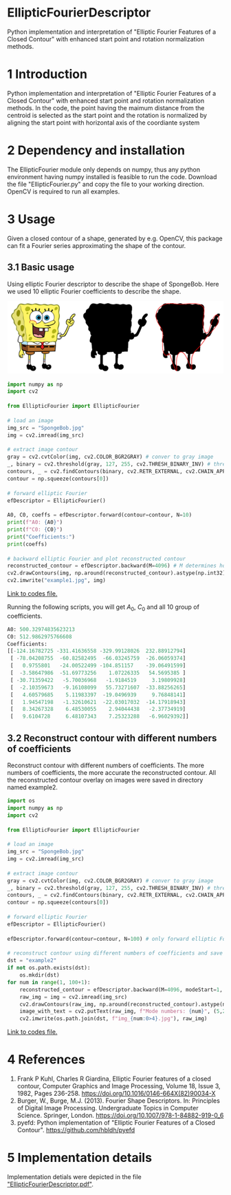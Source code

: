 # EllipticFourierDescriptor
Python implementation and interpretation of "Elliptic Fourier Features of a Closed Contour" with enhanced start point and rotation normalization methods.

# 1 Introduction
Python implementation and interpretation of "Elliptic Fourier Features of a Closed Contour" with enhanced start point and rotation normalization methods.
In the code, the point having the maimum distance from the centroid is selected as the start point and the rotation is normalized by aligning the start point with horizontal axis of the coordiante system

# 2 Dependency and installation
The EllipticFourier module only depends on numpy, thus any python environment having numpy installed is feasible to run the code. Download the file "EllipticFourier.py" and copy the file to your working direction. OpenCV is required to run all examples.

# 3 Usage
Given a closed contour of a shape, generated by e.g. OpenCV, this package can fit a Fourier series approximating the shape of the contour.

## 3.1 Basic usage
Using elliptic Fourier descriptor to describe the shape of SpongeBob. Here we used 10 elliptic Fourier coefficients to describe the shape.

![Image 1](imgs/img1.png)

``` python
import numpy as np
import cv2

from EllipticFourier import EllipticFourier

# load an image
img_src = "SpongeBob.jpg"
img = cv2.imread(img_src)

# extract image contour
gray = cv2.cvtColor(img, cv2.COLOR_BGR2GRAY) # conver to gray image
_, binary = cv2.threshold(gray, 127, 255, cv2.THRESH_BINARY_INV) # threshold to get binary image. Note that in the example image, the forground is back, thus we use cv2.THRESH_BINARY_INV.
contours, _ = cv2.findContours(binary, cv2.RETR_EXTERNAL, cv2.CHAIN_APPROX_NONE) # find all possible contours
contour = np.squeeze(contours[0]) 

# forward elliptic Fourier
efDescriptor = EllipticFourier()

A0, C0, coeffs = efDescriptor.forward(contour=contour, N=10)
print(f"A0: {A0}")
print(f"C0: {C0}")
print("Coefficients:")
print(coeffs)

# backward elliptic Fourier and plot reconstructed contour
reconstructed_contour = efDescriptor.backward(M=4096) # M determines how many points of the reconstructed contour
cv2.drawContours(img, np.around(reconstructed_contour).astype(np.int32).reshape((-1,1,2)), -1, (0, 0, 255), 2, cv2.LINE_AA)
cv2.imwrite("example1.jpg", img)
```
[Link to codes file.](examples/example1.py)

Running the following scripts, you will get $A_0$, $C_0$ and all 10 group of coefficients.
```python
A0: 500.32974835623213
C0: 512.9862975766608
Coefficients:
[[-124.16782725 -331.41636558 -329.99128026  232.88912794]
 [ -78.04208755  -60.82582495  -66.03245759  -26.06059374]
 [   0.9755801   -24.00522499 -104.851157    -39.06491599]
 [  -3.58647986  -51.69773256    1.07226335   54.5695385 ]
 [ -30.71359422   -5.70036968   -1.9184519     3.19809928]
 [  -2.10359673   -9.16108099   55.73271607  -33.88256265]
 [   4.60579685    5.11983397  -19.0496939     9.76848141]
 [   1.94547198   -1.32610621  -22.03017032  -14.17918943]
 [   8.34267328    6.48530055    2.94044438   -2.37734919]
 [   9.6104728     6.48107343    7.25323288   -6.96029392]]
```

## 3.2 Reconstruct contour with different numbers of coefficients
Reconstruct contour with different numbers of coefficients. The more numbers of coefficients, the more accurate the reconstructed contour. All the reconstructed contour overlay on images were saved in directory named example2.

```python
import os
import numpy as np
import cv2

from EllipticFourier import EllipticFourier

# load an image
img_src = "SpongeBob.jpg"
img = cv2.imread(img_src)

# extract image contour
gray = cv2.cvtColor(img, cv2.COLOR_BGR2GRAY) # conver to gray image
_, binary = cv2.threshold(gray, 127, 255, cv2.THRESH_BINARY_INV) # threshold to get binary image. Note that in the example image, the forground is back, thus we use cv2.THRESH_BINARY_INV.
contours, _ = cv2.findContours(binary, cv2.RETR_EXTERNAL, cv2.CHAIN_APPROX_NONE) # find all possible contours
contour = np.squeeze(contours[0]) 

# forward elliptic Fourier
efDescriptor = EllipticFourier()

efDescriptor.forward(contour=contour, N=100) # only forward elliptic Fourier

# reconstruct contour using different numbers of coefficients and save results
dst = "example2"
if not os.path.exists(dst):
    os.mkdir(dst)
for num in range(1, 100+1):
    reconstructed_contour = efDescriptor.backward(M=4096, modeStart=1, modeNum=num)
    raw_img = img = cv2.imread(img_src)
    cv2.drawContours(raw_img, np.around(reconstructed_contour).astype(np.int32).reshape((-1,1,2)), -1, (0, 0, 255), 2, cv2.LINE_AA)
    image_with_text = cv2.putText(raw_img, f"Mode numbers: {num}", (5,25), cv2.FONT_HERSHEY_SIMPLEX, 1, (0, 0, 0), 2, cv2.LINE_AA)
    cv2.imwrite(os.path.join(dst, f"img_{num:0>4}.jpg"), raw_img)
```

[Link to codes file.](examples/example2.py)

# 4 References
1. Frank P Kuhl, Charles R Giardina, Elliptic Fourier features of a closed contour, Computer Graphics and Image Processing, Volume 18, Issue 3, 1982, Pages 236-258. https://doi.org/10.1016/0146-664X(82)90034-X
2. Burger, W., Burge, M.J. (2013). Fourier Shape Descriptors. In: Principles of Digital Image Processing. Undergraduate Topics in Computer Science. Springer, London. https://doi.org/10.1007/978-1-84882-919-0_6
3. pyefd: Python implementation of "Elliptic Fourier Features of a Closed Contour". https://github.com/hbldh/pyefd

# 5 Implementation details
Implementation detials were depicted in the file ["EllipticFourierDescriptor.pdf"](EllipticFourierDescriptor.pdf).